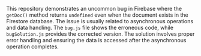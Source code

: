 This repository demonstrates an uncommon bug in Firebase where the `getDoc()` method returns `undefined` even when the document exists in the Firestore database. The issue is usually related to asynchronous operations and data handling.  The `bug.js` file shows the erroneous code, while `bugSolution.js` provides the corrected version. The solution involves proper error handling and ensuring the data is accessed after the asynchronous operation completes.